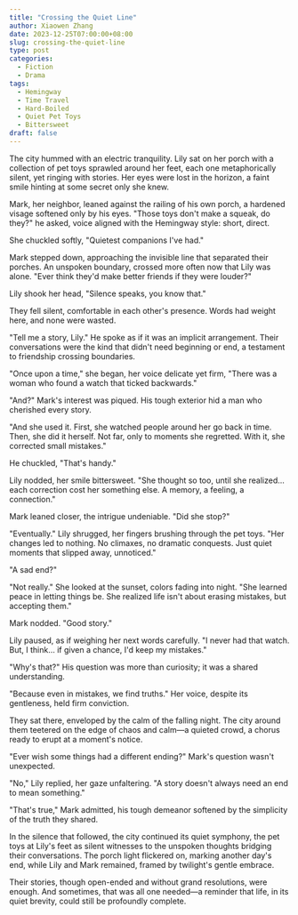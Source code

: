 ```yaml
---
title: "Crossing the Quiet Line"
author: Xiaowen Zhang
date: 2023-12-25T07:00:00+08:00
slug: crossing-the-quiet-line
type: post
categories:
  - Fiction
  - Drama
tags:
  - Hemingway
  - Time Travel
  - Hard-Boiled
  - Quiet Pet Toys
  - Bittersweet
draft: false
---
```


The city hummed with an electric tranquility. Lily sat on her porch with a collection of pet toys sprawled around her feet, each one metaphorically silent, yet ringing with stories. Her eyes were lost in the horizon, a faint smile hinting at some secret only she knew.

Mark, her neighbor, leaned against the railing of his own porch, a hardened visage softened only by his eyes. "Those toys don't make a squeak, do they?" he asked, voice aligned with the Hemingway style: short, direct.

She chuckled softly, "Quietest companions I've had."

Mark stepped down, approaching the invisible line that separated their porches. An unspoken boundary, crossed more often now that Lily was alone. "Ever think they'd make better friends if they were louder?"

Lily shook her head, "Silence speaks, you know that."

They fell silent, comfortable in each other's presence. Words had weight here, and none were wasted. 

"Tell me a story, Lily." He spoke as if it was an implicit arrangement. Their conversations were the kind that didn't need beginning or end, a testament to friendship crossing boundaries.

"Once upon a time," she began, her voice delicate yet firm, "There was a woman who found a watch that ticked backwards."

"And?" Mark's interest was piqued. His tough exterior hid a man who cherished every story.

"And she used it. First, she watched people around her go back in time. Then, she did it herself. Not far, only to moments she regretted. With it, she corrected small mistakes."

He chuckled, "That's handy."

Lily nodded, her smile bittersweet. "She thought so too, until she realized... each correction cost her something else. A memory, a feeling, a connection."

Mark leaned closer, the intrigue undeniable. "Did she stop?"

"Eventually." Lily shrugged, her fingers brushing through the pet toys. "Her changes led to nothing. No climaxes, no dramatic conquests. Just quiet moments that slipped away, unnoticed."

"A sad end?"

"Not really." She looked at the sunset, colors fading into night. "She learned peace in letting things be. She realized life isn't about erasing mistakes, but accepting them."

Mark nodded. "Good story."

Lily paused, as if weighing her next words carefully. "I never had that watch. But, I think... if given a chance, I'd keep my mistakes."

"Why's that?" His question was more than curiosity; it was a shared understanding.

"Because even in mistakes, we find truths." Her voice, despite its gentleness, held firm conviction.

They sat there, enveloped by the calm of the falling night. The city around them teetered on the edge of chaos and calm—a quieted crowd, a chorus ready to erupt at a moment's notice. 

"Ever wish some things had a different ending?" Mark's question wasn't unexpected.

"No," Lily replied, her gaze unfaltering. "A story doesn't always need an end to mean something."

"That's true," Mark admitted, his tough demeanor softened by the simplicity of the truth they shared. 

In the silence that followed, the city continued its quiet symphony, the pet toys at Lily's feet as silent witnesses to the unspoken thoughts bridging their conversations. The porch light flickered on, marking another day's end, while Lily and Mark remained, framed by twilight's gentle embrace.

Their stories, though open-ended and without grand resolutions, were enough. And sometimes, that was all one needed—a reminder that life, in its quiet brevity, could still be profoundly complete.